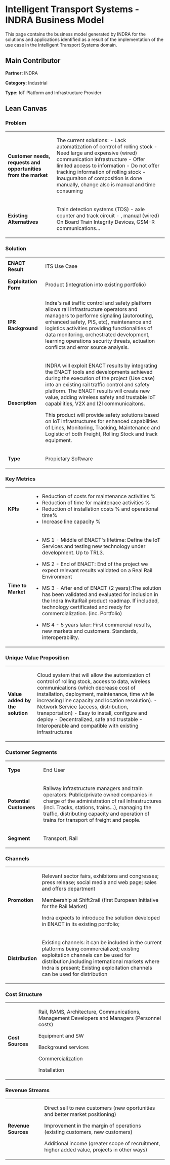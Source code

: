 
# Intelligent Transport Systems - INDRA Business Model

This page contains the business model generated by INDRA for the solutions and applications identified as a result of the implementation of the use case in the Intelligent Transport Systems domain.

## Main Contributor

**Partner:** INDRA

**Category:** Industrial

**Type:** IoT Platform and Infrastructure Provider

## Lean Canvas

### Problem

<table>
  <tr>
    <td rowspan="1">
      <b>Customer needs, requests and opportunities from the market</b>
    </td>
    <td rowspan="1">
      <p>The current solutions:
- Lack automatization of control of rolling stock
- Need large and expensive (wired) communication infrastructure
- Offer limited access to information
- Do not offer tracking information of rolling stock
- Inauguraiton of composition is done manually, change also is manual and time consuming </p>
    </td>
  </tr>
  <tr>
    <td rowspan="1">
      <b>Existing Alternatives</b> </td>
    <td rowspan="1">
      <p>Train detection systems (TDS) - axle counter and track circuit - , manual (wired) On Board Train Integrity Devices, GSM-R communications… </p>
    </td>
      </tr>
</table>

### Solution

<table>
  <tr>
    <td rowspan="1">
      <b>ENACT Result</b>
    </td>
    <td rowspan="1">
      <p>ITS Use Case</p>
    </td>
  </tr>
  <tr>
    <td rowspan="1">
      <b>Exploitation Form</b> </td>
    <td rowspan="1">
      <p> Product (integration into existing portfolio) </p>
    </td>
      </tr>
    <tr>
    <td rowspan="1">
      <b>IPR Background </b> </td>
    <td rowspan="1">
      <p>Indra's rail traffic control and safety platform allows rail infrastructure operators and managers to performe signaling (autorouting, enhanced safety, PIS, etc), maintenance and logistics activities providing functionalities of data monitoring, orchestrated development, learning operations security threats, actuation conflicts and error source analysis. </p>
    </td>
      </tr>
   <tr>
    <td rowspan="1">
      <b>Description </b> </td>
    <td rowspan="1">
      <p>INDRA will exploit ENACT results by integrating the ENACT tools and developments achieved during the execution of the project (Use case) into an existing rail traffic control and safety platform. The ENACT results will create new value, adding wireless safety and trustable IoT capabilities, V2X and I2I communicaitons. 

This product will provide safety solutions based on IoT infrastructures for enhanced capabilities of Lines, Monitoring, Tracking, Maintenance and Logistic of both Freight, Rolling Stock and track equipment.</p>
    </td>
      </tr>
     <tr>
    <td rowspan="1">
      <b>Type</b> </td>
    <td rowspan="1">
      <p>Propietary Software </p>
    </td>
      </tr>
</table>

### Key Metrics

<table>
  <tr>
    <td rowspan="1">
      <b>KPIs</b>
    </td>
    <td rowspan="1">
      <p>

* Reduction of costs for maintenance activities %
* Reduction of time for maintenace activities %
* Reduction of installation costs % and operational time%
* Increase line capacity %
</p>
    </td>
  </tr>
  <tr>
    <td rowspan="1">
      <b>Time to Market</b> </td>
    <td rowspan="1">
      <p>
 
* MS 1 - Middle of ENACT's lifetime:  Define the IoT Services and testing new technology under development. Up to TRL3.

* MS 2 -  End of ENACT: End of the project we expect relevant results validated on a Real Rail Environment 

* MS 3 -  After end of ENACT (2 years):The solution has been validated and evaluated for inclusion in the Indra InvitalRail product roadmap. If included, technology certificated and ready for commercialization. (inc. Portfolio)

* MS 4 -  5 years later: First commercial results, new markets and customers. Standards, interoperability. </p>
    </td>
      </tr>
</table>

### Unique Value Proposition

<table>
  <tr>
    <td rowspan="1">
      <b>Value added by the solution</b>
    </td>
    <td rowspan="1">
      <p>Cloud system that will allow the automization of control of rolling stock, access to data, wireless communications (which decrease cost of installation, deployment, maintenance, time while increasing line capacity and location resolution).
- Network Service (access, distribution, transportation)
- Easy to install, configure and deploy
- Decentralized, safe and trustable
- Interoperable and compatible with existing infrastructures </p>
    </td>
  </tr>

</table>

### Customer Segments

<table>
  <tr>
    <td rowspan="1">
      <b>Type</b>
    </td>
    <td rowspan="1">
      <p> End User</p>
    </td>
  </tr>
<tr>
    <td rowspan="1">
      <b>Potential Customers</b>
    </td>
    <td rowspan="1">
      <p>Railway infrastructure managers and train operators: Public/private owned companies in charge of the administration of rail infrastructures (incl. Tracks, stations, trains…), managing the traffic, distributing capacity and operation of trains for transport of freight and people.</p>
    </td>
  </tr>
  <tr>
    <td rowspan="1">
      <b>Segment</b>
    </td>
    <td rowspan="1">
      <p>Transport, Rail</p>
    </td>
  </tr>
</table>

### Channels
<table>
  <tr>
    <td rowspan="1">
      <b>Promotion</b>
    </td>
    <td rowspan="1">
      <p>Relevant sector fairs, exhibitons and congresses; press release; social media and web page; sales and offers department

Membership at Shift2rail (first European Initiative for the Rail Market)

Indra expects to introduce the solution developed in ENACT in its existing portfolio; </p>
    </td>
  </tr>
   <tr>
    <td rowspan="1">
      <b>Distribution</b>
    </td>
    <td rowspan="1">
      <p>Existing channels:  it can be included in the current platforms being commercialized; existing exploitation channels can be used for distribution,including international markets where Indra is present; Existing exploitation channels can be used for distribution</p>
    </td>
  </tr>
</table>

### Cost Structure
<table>
   <tr>
    <td rowspan="1">
      <b> Cost Sources</b>
    </td>
    <td rowspan="1">
      <p>
Rail, RAMS, Architecture, Communications, Management Developers and Managers (Personnel costs)
        
Equipment and SW

Background services

Commercialization

Installation

</p>
    </td>
  </tr>
</table>

### Revenue Streams

<table>
   <tr>
    <td rowspan="1">
      <b> Revenue Sources</b>
    </td>
    <td rowspan="1">
      <p>
Direct sell to new customers (new oportunities and better market positioning)
        
Improvement in the margin of operations (existing customers, new customers)

Additional income (greater scope of recruitment, higher added value, projects in other ways)
</p>
    </td>
  </tr>
</table>
